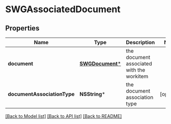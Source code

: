# SWGAssociatedDocument

## Properties
Name | Type | Description | Notes
------------ | ------------- | ------------- | -------------
**document** | [**SWGDocument***](SWGDocument.md) | the document associated with the workitem | 
**documentAssociationType** | **NSString*** | the document association type | [optional] 

[[Back to Model list]](../README.md#documentation-for-models) [[Back to API list]](../README.md#documentation-for-api-endpoints) [[Back to README]](../README.md)


